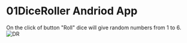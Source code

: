 # 01DiceRoller Andriod App
On the click of button "Roll" dice will give random numbers from 1 to 6.
![DR](https://user-images.githubusercontent.com/51910015/65579711-e2d14f00-df95-11e9-9613-844f8a205e48.gif)
